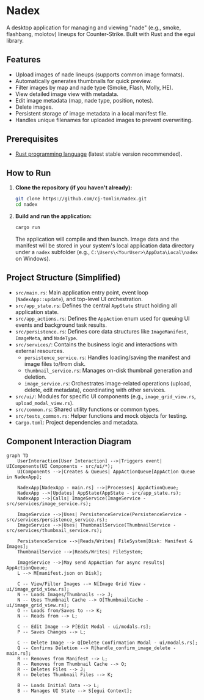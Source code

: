 # Nadex

A desktop application for managing and viewing "nade" (e.g., smoke, flashbang, molotov) lineups for Counter-Strike. Built with Rust and the egui library.

## Features

*   Upload images of nade lineups (supports common image formats).
*   Automatically generates thumbnails for quick preview.
*   Filter images by map and nade type (Smoke, Flash, Molly, HE).
*   View detailed image view with metadata.
*   Edit image metadata (map, nade type, position, notes).
*   Delete images.
*   Persistent storage of image metadata in a local manifest file.
*   Handles unique filenames for uploaded images to prevent overwriting.

## Prerequisites

*   [Rust programming language](https://www.rust-lang.org/tools/install) (latest stable version recommended).

## How to Run

1.  **Clone the repository (if you haven't already):**
    ```bash
    git clone https://github.com/cj-tomlin/nadex.git
    cd nadex
    ```

2.  **Build and run the application:**
    ```bash
    cargo run
    ```

    The application will compile and then launch. Image data and the manifest will be stored in your system's local application data directory under a `nadex` subfolder (e.g., `C:\Users\<YourUser>\AppData\Local\nadex` on Windows).

## Project Structure (Simplified)

*   `src/main.rs`: Main application entry point, event loop (`NadexApp::update`), and top-level UI orchestration.
*   `src/app_state.rs`: Defines the central `AppState` struct holding all application state.
*   `src/app_actions.rs`: Defines the `AppAction` enum used for queuing UI events and background task results.
*   `src/persistence.rs`: Defines core data structures like `ImageManifest`, `ImageMeta`, and `NadeType`.
*   `src/services/`: Contains the business logic and interactions with external resources.
    *   `persistence_service.rs`: Handles loading/saving the manifest and image files to/from disk.
    *   `thumbnail_service.rs`: Manages on-disk thumbnail generation and deletion.
    *   `image_service.rs`: Orchestrates image-related operations (upload, delete, edit metadata), coordinating with other services.
*   `src/ui/`: Modules for specific UI components (e.g., `image_grid_view.rs`, `upload_modal_view.rs`).
*   `src/common.rs`: Shared utility functions or common types.
*   `src/tests_common.rs`: Helper functions and mock objects for testing.
*   `Cargo.toml`: Project dependencies and metadata.

## Component Interaction Diagram

```mermaid
graph TD
    UserInteraction[User Interaction] -->|Triggers event| UIComponents(UI Components - src/ui/*);
    UIComponents -->|Creates & Queues| AppActionQueue[AppAction Queue in NadexApp];
    
    NadexApp[NadexApp - main.rs] -->|Processes| AppActionQueue;
    NadexApp -->|Updates| AppState(AppState - src/app_state.rs);
    NadexApp -->|Calls| ImageService(ImageService - src/services/image_service.rs);
    
    ImageService -->|Uses| PersistenceService(PersistenceService - src/services/persistence_service.rs);
    ImageService -->|Uses| ThumbnailService(ThumbnailService - src/services/thumbnail_service.rs);
    
    PersistenceService -->|Reads/Writes| FileSystem[Disk: Manifest & Images];
    ThumbnailService -->|Reads/Writes| FileSystem;
    
    ImageService -->|May send AppAction for async results| AppActionQueue;
    L --> M[manifest.json on Disk];

    C -- View/Filter Images --> N[Image Grid View - ui/image_grid_view.rs];
    N -- Loads Images/Thumbnails --> J;
    N -- Uses Thumbnail Cache --> O[ThumbnailCache - ui/image_grid_view.rs];
    O -- Loads from/Saves to --> K;
    N -- Reads from --> L;

    C -- Edit Image --> P[Edit Modal - ui/modals.rs];
    P -- Saves Changes --> L;

    C -- Delete Image --> Q[Delete Confirmation Modal - ui/modals.rs];
    Q -- Confirms Deletion --> R[handle_confirm_image_delete - main.rs];
    R -- Removes from Manifest --> L;
    R -- Removes from Thumbnail Cache --> O;
    R -- Deletes Files --> J;
    R -- Deletes Thumbnail Files --> K;

    B -- Loads Initial Data --> L;
    B -- Manages UI State --> S[egui Context];
```

